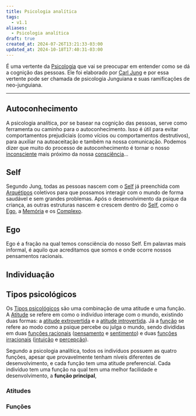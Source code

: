 ```yaml
---
title: Psicologia analítica
tags:
  - v1.1
aliases:
  - Psicologia analítica
draft: true
created_at: 2024-07-26T13:21:33-03:00
updated_at: 2024-10-18T17:40:31-03:00
---
```


É uma vertente da [Psicologia](../08/Psicologia.md) que vai se preocupar em entender como se dá a cognição das pessoas. Ele foi elaborado por [Carl Jung](../../../../entrada/2024/07/07/Carl_Jung.md) e por essa vertente pode ser chamada de psicologia Junguiana e suas ramificações de neo-junguiana.

---
## Autoconhecimento
A psicologia analítica, por se basear na cognição das pessoas, serve como ferramenta ou caminho para o autoconhecimento. Isso é útil para evitar comportamentos prejudiciais (como vícios ou comportamentos destrutivos), para auxiliar na autoaceitação e também na nossa comunicação.  Podemos dizer que muito do processo de autoconhecimento é tornar o nosso [inconsciente](../12/Psicologia_Inconsciente.md) mais próximo da nossa [consciência](../12/Psicologia_Consciencia.md)...

## Self
Segundo Jung, todas as pessoas nascem com o [Self](../05/Self.md) já preenchida com [Arquétipos](Psicologia_Arquetipos.md) coletivos para que possamos interagir com o mundo de forma saudável e sem grandes problemas. Após o desenvolvimento da psique da criança, as outras estruturas nascem e crescem dentro do [Self](../05/Self.md), como o [Ego](api/atomos/2024/07/12/Psicologia_Ego.md), a [Memória](api/atomos/2024/07/08/Memoria.md) e os [Complexo](api/atomos/2024/07/08/Psicolgia_Complexo.md).

## Ego  
Ego é a fração na qual temos consciência do nosso Self. Em palavras mais informal, é aquilo que acreditamos que somos e onde ocorre nossos pensamentos racionais.

## Individuação

## Tipos psicológicos  
Os [Tipos psicológicos](../10/Psicologia_Tipos_psicologicos.md) são uma combinação de uma atitude e uma função. A [Atitude](../12/Psicologia_Atitude.md) se refere em como o indivíduo interage com o mundo, existindo duas formas: a [atitude extrovertida](../12/Psicologia_atitude_extrovertida.md) e a [atitude introvertida](../12/Psicologia_atitude_introvertida.md). Já a [função](../12/Psicologia_analitica_funcao.md) se refere ao modo como a psique percebe ou julga o mundo, sendo divididas em duas [funções racionais](../12/Psicologia_analitica_funcoes_racionais.md) ([pensamento](../12/Psicologia_analitica_pensamento.md) e [sentimento](../12/Psicologia_analitica_sentimento.md)) e duas [funções irracionais](../12/Psicologia_analitica_funcoes_irracionais.md) ([intuição](../12/Psicologia_analitica_intuicao.md) e [percepção](../12/Psicologia_analitica_percepcao.md)).

Segundo a psicologia analítica, todos os indivíduos possuem as quatro funções, apesar que provavelmente tenham níveis diferentes de desenvolvimento, e cada função tem uma atitude preferencial. Cada indivíduo tem uma função na qual tem uma melhor facilidade e desenvolvimento, a **função principal**,

### Atitudes

### Funções
